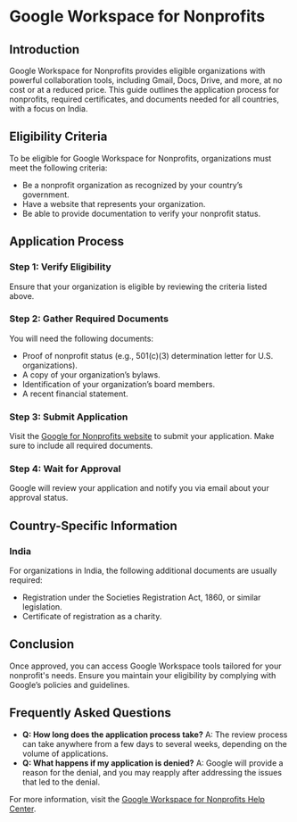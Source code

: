 # Google Workspace for Nonprofits

## Introduction
Google Workspace for Nonprofits provides eligible organizations with powerful collaboration tools, including Gmail, Docs, Drive, and more, at no cost or at a reduced price. This guide outlines the application process for nonprofits, required certificates, and documents needed for all countries, with a focus on India.

## Eligibility Criteria
To be eligible for Google Workspace for Nonprofits, organizations must meet the following criteria:
- Be a nonprofit organization as recognized by your country’s government.
- Have a website that represents your organization.
- Be able to provide documentation to verify your nonprofit status.

## Application Process
### Step 1: Verify Eligibility
Ensure that your organization is eligible by reviewing the criteria listed above.

### Step 2: Gather Required Documents
You will need the following documents:
- Proof of nonprofit status (e.g., 501(c)(3) determination letter for U.S. organizations).
- A copy of your organization’s bylaws.
- Identification of your organization’s board members.
- A recent financial statement.

### Step 3: Submit Application
Visit the [Google for Nonprofits website](https://www.google.com/nonprofits/) to submit your application. Make sure to include all required documents.

### Step 4: Wait for Approval
Google will review your application and notify you via email about your approval status.

## Country-Specific Information
### India
For organizations in India, the following additional documents are usually required:
- Registration under the Societies Registration Act, 1860, or similar legislation.
- Certificate of registration as a charity.

## Conclusion
Once approved, you can access Google Workspace tools tailored for your nonprofit's needs. Ensure you maintain your eligibility by complying with Google’s policies and guidelines.

## Frequently Asked Questions
- **Q: How long does the application process take?**
  A: The review process can take anywhere from a few days to several weeks, depending on the volume of applications.
- **Q: What happens if my application is denied?**
  A: Google will provide a reason for the denial, and you may reapply after addressing the issues that led to the denial.

For more information, visit the [Google Workspace for Nonprofits Help Center](https://support.google.com/nonprofits).